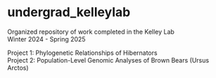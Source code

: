 # undergrad_kelleylab
Organized repository of work completed in the Kelley Lab \
Winter 2024 - Spring 2025

Project 1: Phylogenetic Relationships of Hibernators \
Project 2: Population-Level Genomic Analyses of Brown Bears (Ursus Arctos)
